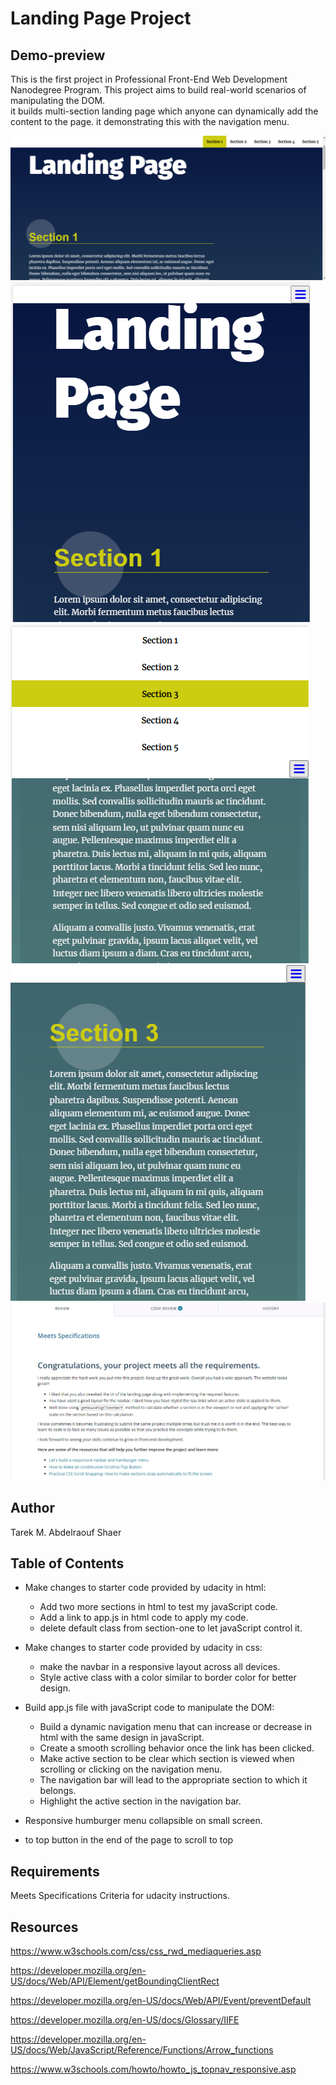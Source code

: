 # Landing Page Project

## Demo-preview 

This is the first project in Professional Front-End Web Development Nanodegree Program. This project aims to build real-world scenarios of manipulating the DOM.  
it builds multi-section landing page which anyone can dynamically add the content to the page. it demonstrating this with the navigation menu. 

![sample of main part of the project](images/screenshot-01-2022-05-02.png) 
![sample of hamburger menu responsive to small screen](images/screenshot-02-2022-05-02.png) 
![sample of responsive navigation menu](images/screenshot-03-2022-05-02.png)
![sample of highlighting the active section](images/screenshot-04-2022-05-02.png)
![sample of review from udacity](images/screenshot-05-2022-05-02.png) 

## Author

Tarek M. Abdelraouf Shaer

## Table of Contents

- Make changes to starter code provided by udacity in html:

  - Add two more sections in html to test my javaScript code.
  - Add a link to app.js in html code to apply my code.
  - delete default class from section-one to let javaScript control it.

- Make changes to starter code provided by udacity in css:

  - make the navbar in a responsive layout across all devices.
  - Style active class with a color similar to border color for better design.

- Build app.js file with javaScript code to manipulate the DOM:

  - Build a dynamic navigation menu that can increase or decrease in html with the same design in javaScript.
  - Create a smooth scrolling behavior once the link has been clicked.
  - Make active section to be clear which section is viewed when scrolling or clicking on the navigation menu.
  - The navigation bar will lead to the appropriate section to which it belongs.
  - Highlight the active section in the navigation bar. 

- Responsive humburger menu collapsible on small screen. 

- to top button in the end of the page to scroll to top


## Requirements

Meets Specifications Criteria for udacity instructions.

## Resources

<https://www.w3schools.com/css/css_rwd_mediaqueries.asp>

<https://developer.mozilla.org/en-US/docs/Web/API/Element/getBoundingClientRect>

<https://developer.mozilla.org/en-US/docs/Web/API/Event/preventDefault>

<https://developer.mozilla.org/en-US/docs/Glossary/IIFE>

<https://developer.mozilla.org/en-US/docs/Web/JavaScript/Reference/Functions/Arrow_functions>

<https://www.w3schools.com/howto/howto_js_topnav_responsive.asp>